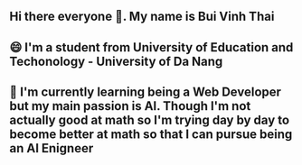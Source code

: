 ## Hi there  everyone 👋. My name is Bui Vinh Thai 
## 😄 I'm a student from University of Education and Techonology - University of Da Nang
## 🌱 I'm currently learning being a Web Developer but my main passion is AI. Though I'm not actually good at math so I'm trying day by day to become better at math so that I can pursue being an AI Enigneer

<!--
**vinhthai2905/vinhthai2905** is a ✨ _special_ ✨ repository because its `README.md` (this file) appears on your GitHub profile.

Here are some ideas to get you started:

- 🔭 I’m currently working on being 
- 🌱 I’m currently learning ...
- 👯 I’m looking to collaborate on ...
- 🤔 I’m looking for help with ...
- 💬 Ask me about ...
- 📫 How to reach me: ...
- 😄 Pronouns: ...
- ⚡ Fun fact: ...
-->
